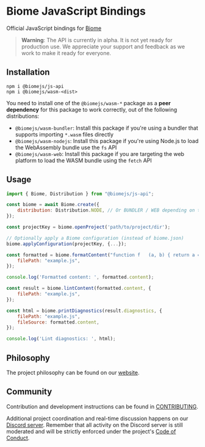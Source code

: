 # Biome JavaScript Bindings

Official JavaScript bindings for [Biome](https://biomejs.dev/)

> **Warning**:
> The API is currently in alpha. It is not yet ready for production use. We appreciate your support and feedback as we work to make it ready for everyone.

## Installation

```shell
npm i @biomejs/js-api
npm i @biomejs/wasm-<dist>
```

You need to install one of the `@biomejs/wasm-*` package as a **peer dependency** for this package to work correctly, out of the following distributions:
- `@biomejs/wasm-bundler`: Install this package if you're using a bundler that supports importing `*.wasm` files directly
- `@biomejs/wasm-nodejs`: Install this package if you're using Node.js to load the WebAssembly bundle use the `fs` API
- `@biomejs/wasm-web`: Install this package if you are targeting the web platform to load the WASM bundle using the `fetch` API

## Usage

```js
import { Biome, Distribution } from "@biomejs/js-api";

const biome = await Biome.create({
	distribution: Distribution.NODE, // Or BUNDLER / WEB depending on the distribution package you've installed
});

const projectKey = biome.openProject('path/to/project/dir');

// Optionally apply a Biome configuration (instead of biome.json)
biome.applyConfiguration(projectKey, {...});

const formatted = biome.formatContent("function f   (a, b) { return a == b; }", {
	filePath: "example.js",
});

console.log('Formatted content: ', formatted.content);

const result = biome.lintContent(formatted.content, {
	filePath: "example.js",
});

const html = biome.printDiagnostics(result.diagnostics, {
	filePath: "example.js",
	fileSource: formatted.content,
});

console.log('Lint diagnostics: ', html);
```

## Philosophy

The project philosophy can be found on our [website](https://biomejs.dev/internals/philosophy/).

## Community

Contribution and development instructions can be found in [CONTRIBUTING](../../CONTRIBUTING.md).

Additional project coordination and real-time discussion happens on our [Discord server](https://biomejs.dev/chat). Remember that all activity on the Discord server is still moderated and will be strictly enforced under the project's [Code of Conduct](../../CODE_OF_CONDUCT.md).
